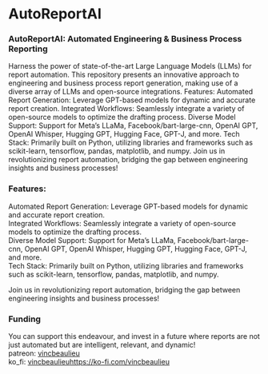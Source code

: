 # AutoReportAI
### AutoReportAI: Automated Engineering & Business Process Reporting  
 Harness the power of state-of-the-art Large Language Models (LLMs) for report automation. This repository presents an innovative approach to engineering and business process report generation, making use of a diverse array of LLMs and open-source integrations.  Features:  Automated Report Generation: Leverage GPT-based models for dynamic and accurate report creation. Integrated Workflows: Seamlessly integrate a variety of open-source models to optimize the drafting process. Diverse Model Support: Support for Meta’s LLaMa, Facebook/bart-large-cnn, OpenAI GPT, OpenAI Whisper, Hugging GPT, Hugging Face, GPT-J, and more. Tech Stack: Primarily built on Python, utilizing libraries and frameworks such as scikit-learn, tensorflow, pandas, matplotlib, and numpy. Join us in revolutionizing report automation, bridging the gap between engineering insights and business processes!
  
### Features:  
  
Automated Report Generation: Leverage GPT-based models for dynamic and accurate report creation.  
Integrated Workflows: Seamlessly integrate a variety of open-source models to optimize the drafting process.  
Diverse Model Support: Support for Meta’s LLaMa, Facebook/bart-large-cnn, OpenAI GPT, OpenAI Whisper, Hugging GPT, Hugging Face, GPT-J, and more.  
Tech Stack: Primarily built on Python, utilizing libraries and frameworks such as scikit-learn, tensorflow, pandas, matplotlib, and numpy.  
  
Join us in revolutionizing report automation, bridging the gap between engineering insights and business processes!  

### Funding  
You can support this endeavour, and invest in a future where reports are not just automated but are intelligent, relevant, and dynamic!  
patreon: [vincbeaulieu](https://www.patreon.com/vincbeaulieu)  
ko_fi: [vincbeaulieu](https://ko-fi.com/vincbeaulieu)https://ko-fi.com/vincbeaulieu  
  
